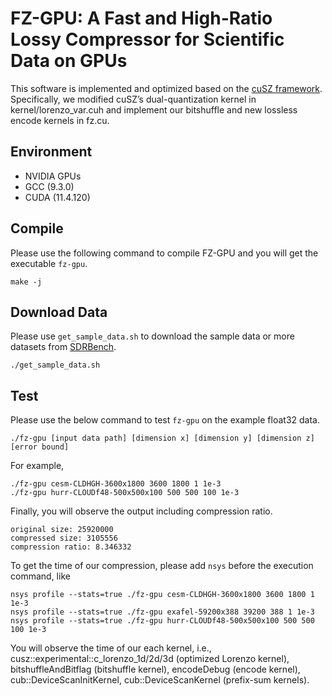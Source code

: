# FZ-GPU: A Fast and High-Ratio Lossy Compressor for Scientific Data on GPUs

This software is implemented and optimized based on the [cuSZ framework](https://github.com/szcompressor/cuSZ). Specifically, we modified cuSZ’s dual-quantization kernel in kernel/lorenzo_var.cuh and implement our bitshuffle and new lossless encode kernels in fz.cu. 

## Environment
- NVIDIA GPUs
- GCC (9.3.0)
- CUDA (11.4.120)

## Compile
Please use the following command to compile FZ-GPU and you will get the executable ```fz-gpu```.
```
make -j
```

## Download Data
Please use ```get_sample_data.sh``` to download the sample data or more datasets from [SDRBench](http://sdrbench.github.io/).

```
./get_sample_data.sh
```

## Test
Please use the below command to test ```fz-gpu``` on the example float32 data.
```
./fz-gpu [input data path] [dimension x] [dimension y] [dimension z] [error bound]
```

For example,
```
./fz-gpu cesm-CLDHGH-3600x1800 3600 1800 1 1e-3
./fz-gpu hurr-CLOUDf48-500x500x100 500 500 100 1e-3
```

Finally, you will observe the output including compression ratio.
```
original size: 25920000
compressed size: 3105556
compression ratio: 8.346332
```

To get the time of our compression, please add ```nsys``` before the execution command, like
```
nsys profile --stats=true ./fz-gpu cesm-CLDHGH-3600x1800 3600 1800 1 1e-3
nsys profile --stats=true ./fz-gpu exafel-59200x388 39200 388 1 1e-3
nsys profile --stats=true ./fz-gpu hurr-CLOUDf48-500x500x100 500 500 100 1e-3
```

You will observe the time of our each kernel, i.e., cusz::experimental::c_lorenzo_1d/2d/3d (optimized Lorenzo kernel), bitshuffleAndBitflag (bitshuffle kernel), encodeDebug (encode kernel), cub::DeviceScanInitKernel, cub::DeviceScanKernel (prefix-sum kernels). 
